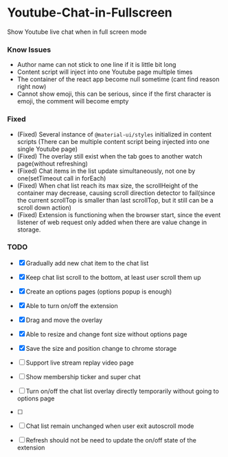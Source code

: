 # Youtube-Chat-in-Fullscreen
Show Youtube live chat when in full screen mode

### Know Issues

- Author name can not stick to one line if it is little bit long
- Content script will inject into one Youtube page multiple times
- The container of the react app become null sometime (cant find reason right now)
- Cannot show emoji, this can be serious, since if the first character is emoji, the comment will become empty

### Fixed

- (Fixed) Several instance of `@material-ui/styles` initialized in content scripts (There can be multiple content script being injected into one single Youtube page)
- (Fixed) The overlay still exist when the tab goes to another watch page(without refreshing)
- (Fixed) Chat items in the list update simultaneously, not one by one(setTimeout call in forEach)
- (Fixed) When chat list reach its max size, the scrollHeight of the container may decrease, causing scroll direction detector to fail(since the current scrollTop is smaller than last scrollTop, but it still can be a scroll down action)
- (Fixed) Extension is functioning when the browser start, since the event listener of web request only added when there are value change in storage.

### TODO

- [x] Gradually add new chat item to the chat list
- [x] Keep chat list scroll to the bottom, at least user scroll them up
- [x] Create an options pages (options popup is enough)
- [x] Able to turn on/off the extension
- [x] Drag and move the overlay
- [x] Able to resize and change font size without options page
- [x] Save the size and position change to chrome storage
- [ ] Support live stream replay video page
- [ ] Show membership ticker and super chat
- [ ] Turn on/off the chat list overlay directly temporarily without going to options page
- [ ] 
- [ ] Chat list remain unchanged when user exit autoscroll mode
- [ ] Refresh should not be need to update the on/off state of the extension









